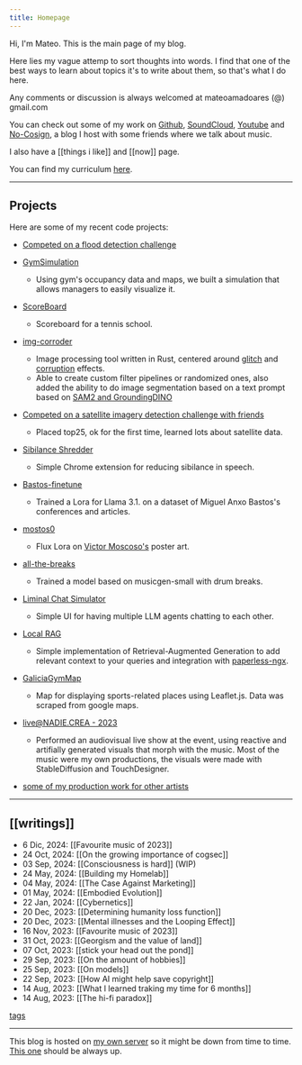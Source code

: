 ```yaml
---
title: Homepage
---
```


Hi, I'm Mateo. This is the main page of my blog.

Here lies my vague attemp to sort thoughts into words. I find that one of the best ways to learn about topics it's to write about them, so that's what I do here.

Any comments or discussion is always welcomed at mateoamadoares (@) gmail.com

You can check out some of my work on [Github](https://github.com/mateo19182), [SoundCloud](https://soundcloud.com/m19182), [Youtube](https://www.youtube.com/channel/UCEJKcBK7i88Iv3saZy2xuSg) and [No-Cosign](https://no-cosign.m19182.dev/), a blog I host with some friends where we talk about music.

I also have a [[things i like]] and [[now]] page.

You can find my curriculum [here](/data/mateoamadoares-cv.pdf).

---

## Projects

Here are some of my recent code projects:

- [Competed on a flood detection challenge](https://github.com/mateo19182/floods_sa)

- [GymSimulation](https://github.com/angelbarreiros/GymSimulation/tree/main)
  - Using gym's occupancy data and maps, we built a simulation that allows managers to easily visualize it.

- [ScoreBoard](https://egt.m19182.dev/)
  - Scoreboard for a tennis school.

- [img-corroder](https://github.com/mateo19182/img-corroder)
  - Image processing tool written in Rust, centered around [glitch](http://satyarth.me/articles/pixel-sorting/) and [corruption](https://lo.calho.st/posts/image-glitching/) effects.
  - Able to create custom filter pipelines or randomized ones, also added the ability to do image segmentation based on a text prompt based on [SAM2 and GroundingDINO](https://github.com/mateo19182/langSAM)

- [Competed on a satellite imagery detection challenge with friends](https://github.com/Gonzalosilvalde/challenge-reducido)
  - Placed top25, ok for the first time, learned lots about satellite data.

- [Sibilance Shredder](https://github.com/mateo19182/Sibilance_Shredder)
  - Simple Chrome extension for reducing sibilance in speech.

- [Bastos-finetune](https://github.com/mateo19182/bastos-finetune)
  - Trained a Lora for Llama 3.1. on a dataset of Miguel Anxo Bastos's conferences and articles.

- [mostos0](https://huggingface.co/mateo-19182/mosoco)
  - Flux Lora on [Victor Moscoso's](https://en.wikipedia.org/wiki/Victor_Moscoso) poster art.

- [all-the-breaks](https://github.com/mateo19182/all-the-breaks)
  - Trained a model based on musicgen-small with drum breaks.

- [Liminal Chat Simulator](https://github.com/mateo19182/liminal-chat-sim)
  - Simple UI for having multiple LLM agents chatting to each other.

- [Local RAG](https://github.com/mateo19182/localRagLLM)
  - Simple implementation of Retrieval-Augmented Generation to add relevant context to your queries and integration with [paperless-ngx](https://github.com/paperless-ngx/paperless-ngx).

- [GaliciaGymMap](https://github.com/mateo19182/GaliciaGymMap)
  - Map for displaying sports-related places using Leaflet.js. Data was scraped from google maps.

- [live@NADIE.CREA - 2023](https://youtu.be/xBBow3L3EF8)
  - Performed an audiovisual live show at the event, using reactive and artifially generated visuals that morph with the music. Most of the music were my own productions, the visuals were made with StableDiffusion and TouchDesigner.

- [some of my production work for other artists](https://www.youtube.com/playlist?list=PLk9jkVju7SB9mhttRU7B594g9OG4PPOUk)

---

## [[writings]]

- 6 Dic, 2024:  [[Favourite music of 2023]]
- 24 Oct, 2024: [[On the growing importance of cogsec]]
- 03 Sep, 2024: [[Consciousness is hard]] (WIP)
- 24 May, 2024: [[Building my Homelab]]
- 04 May, 2024: [[The Case Against Marketing]]
- 01 May, 2024: [[Embodied Evolution]]
- 22 Jan, 2024: [[Cybernetics]]
- 20 Dec, 2023: [[Determining humanity loss function]]
- 20 Dec, 2023: [[Mental illnesses and the Looping Effect]]
- 16 Nov, 2023: [[Favourite music of 2023]]
- 31 Oct, 2023: [[Georgism and the value of land]]
- 07 Oct, 2023: [[stick your head out the pond]]
- 29 Sep, 2023: [[On the amount of hobbies]]
- 25 Sep, 2023: [[On models]]
- 22 Sep, 2023: [[How AI might help save copyright]]
- 14 Aug, 2023: [[What I learned traking my time for 6 months]]
- 14 Aug, 2023: [[The hi-fi paradox]]

[tags](https://blog.m19182.dev/tags/)

---

This blog is hosted on [my own server](https://blog.m19182.dev/writings/Building-my-Homelab) so it might be down from time to time. [This one](https://mateo19182.github.io/) should be always up.
